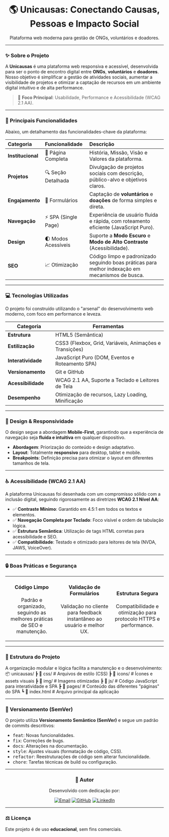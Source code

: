 <div align="center">
    <h1>🌎 Unicausas: Conectando Causas, Pessoas e Impacto Social</h1>
    <p>Plataforma web moderna para gestão de ONGs, voluntários e doadores.</p>
</div>

---

### ✨ Sobre o Projeto

A **Unicausas** é uma plataforma web responsiva e acessível, desenvolvida para ser o ponto de encontro digital entre **ONGs**, **voluntários** e **doadores**. Nosso objetivo é simplificar a gestão de atividades sociais, aumentar a visibilidade de projetos e otimizar a captação de recursos em um ambiente digital intuitivo e de alta performance.

> 🎯 **Foco Principal**: Usabilidade, Performance e Acessibilidade (WCAG 2.1 AA).

---

### 🚀 Principais Funcionalidades

Abaixo, um detalhamento das funcionalidades-chave da plataforma:

| Categoria | Funcionalidade | Descrição |
| :--- | :--- | :--- |
| **Institucional** | 📖 Página Completa | História, Missão, Visão e Valores da plataforma. |
| **Projetos** | 🔍 Seção Detalhada | Divulgação de projetos sociais com descrição, público-alvo e objetivos claros. |
| **Engajamento** | 📝 Formulários | Captação de **voluntários** e **doações** de forma simples e direta. |
| **Navegação** | ⚡ SPA (Single Page) | Experiência de usuário fluida e rápida, com roteamento eficiente (JavaScript Puro). |
| **Design** | 🌓 Modos Acessíveis | Suporte a **Modo Escuro** e **Modo de Alto Contraste** (Acessibilidade). |
| **SEO** | 📈 Otimização | Código limpo e padronizado seguindo boas práticas para melhor indexação em mecanismos de busca. |

---

### 💻 Tecnologias Utilizadas

O projeto foi construído utilizando o "arsenal" do desenvolvimento web moderno, com foco em performance e leveza.

<table width="100%">
  <thead>
    <tr>
      <th width="30%">Categoria</th>
      <th width="70%">Ferramentas</th>
    </tr>
  </thead>
  <tbody>
    <tr>
      <td><strong>Estrutura</strong></td>
      <td>HTML5 (Semântica)</td>
    </tr>
    <tr>
      <td><strong>Estilização</strong></td>
      <td>CSS3 (Flexbox, Grid, Variáveis, Animações e Transições)</td>
    </tr>
    <tr>
      <td><strong>Interatividade</strong></td>
      <td>JavaScript Puro (DOM, Eventos e Roteamento SPA)</td>
    </tr>
    <tr>
      <td><strong>Versionamento</strong></td>
      <td>Git e GitHub</td>
    </tr>
    <tr>
      <td><strong>Acessibilidade</strong></td>
      <td>WCAG 2.1 AA, Suporte a Teclado e Leitores de Tela</td>
    </tr>
    <tr>
      <td><strong>Desempenho</strong></td>
      <td>Otimização de recursos, Lazy Loading, Minificação</td>
    </tr>
  </tbody>
</table>

---

### 📱 Design & Responsividade

O design segue a abordagem **Mobile-First**, garantindo que a experiência de navegação seja **fluida e intuitiva** em qualquer dispositivo.

* **Abordagem**: Priorização do conteúdo e design adaptativo.
* **Layout**: Totalmente **responsivo** para desktop, tablet e mobile.
* **Breakpoints**: Definição precisa para otimizar o layout em diferentes tamanhos de tela.

---

### ♿ Acessibilidade (WCAG 2.1 AA)

A plataforma Unicausas foi desenhada com um compromisso sólido com a inclusão digital, seguindo rigorosamente as diretrizes **WCAG 2.1 Nível AA**:

* ✅ **Contraste Mínimo**: Garantido em 4.5:1 em todos os textos e elementos.
* ✅ **Navegação Completa por Teclado**: Foco visível e ordem de tabulação lógica.
* ✅ **Estrutura Semântica**: Utilização de tags HTML corretas para acessibilidade e SEO.
* ✅ **Compatibilidade**: Testado e otimizado para leitores de tela (NVDA, JAWS, VoiceOver).

---

### 🔒 Boas Práticas e Segurança

<table width="100%">
  <tr>
    <td align="center" width="33%">
      <h4>Código Limpo</h4>
      <p>Padrão e organizado, seguindo as melhores práticas de SEO e manutenção.</p>
    </td>
    <td align="center" width="33%">
      <h4>Validação de Formulários</h4>
      <p>Validação no cliente para feedback instantâneo ao usuário e melhor UX.</p>
    </td>
    <td align="center" width="33%">
      <h4>Estrutura Segura</h4>
      <p>Compatibilidade e otimização para protocolo HTTPS e performance.</p>
    </td>
  </tr>
</table>

---

### 📂 Estrutura do Projeto

A organização modular e lógica facilita a manutenção e o desenvolvimento:
📦 unicausas/
┣ 📂 css/ # Arquivos de estilo (CSS) 
┣ 📂 icons/ # Ícones e assets visuais 
┣ 📂 img/ # Imagens otimizadas 
┣ 📂 js/ # Código JavaScript para interatividade e SPA 
┣ 📂 pages/ # Conteúdo das diferentes "páginas" do SPA 
┗ 📜 index.html # Arquivo principal da aplicação

---

### 🧾 Versionamento (SemVer)

O projeto utiliza **Versionamento Semântico (SemVer)** e segue um padrão de commits descritivos:

* <kbd>feat</kbd>: Novas funcionalidades.
* <kbd>fix</kbd>: Correções de bugs.
* <kbd>docs</kbd>: Alterações na documentação.
* <kbd>style</kbd>: Ajustes visuais (formatação de código, CSS).
* <kbd>refactor</kbd>: Reestruturações de código sem alterar funcionalidade.
* <kbd>chore</kbd>: Tarefas técnicas de build ou configuração.

---

<div align="center">
    <h3>👤 Autor</h3>
    <p>Desenvolvido com dedicação por:</p>
    <a href="mailto:igor.gl.dias@gmail.com"><img src="https://img.shields.io/badge/Email-igor.gl.dias%40gmail.com-blue?logo=gmail" alt="Email"></a>
    <a href="https://github.com/IgorGDias1"><img src="https://img.shields.io/badge/GitHub-IgorGDias1-181717?logo=github" alt="GitHub"></a>
    <a href="www.linkedin.com/in/igor-dias-230839248"><img src="https://img.shields.io/badge/LinkedIn-Igor%20Galvão%20Dias-0a66c2?logo=linkedin" alt="LinkedIn"></a>
    
</div>

---

### ⚖️ Licença

Este projeto é de uso **educacional**, sem fins comerciais.
